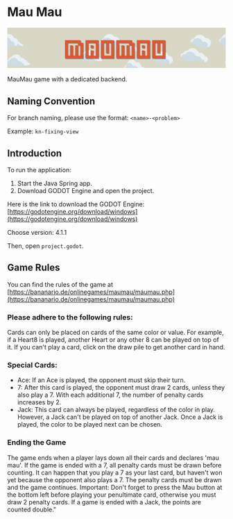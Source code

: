# Mau Mau

![Banner Image](/readme-screenshot.png)

MauMau game with a dedicated backend.

## Naming Convention

For branch naming, please use the format: `<name>-<problem>`

Example: `kn-fixing-view`

## Introduction

To run the application:

1. Start the Java Spring app.
2. Download GODOT Engine and open the project.

Here is the link to download the GODOT Engine: [https://godotengine.org/download/windows](https://godotengine.org/download/windows)

Choose version: 4.1.1

Then, open `project.godot`.

## Game Rules

You can find the rules of the game at [https://bananario.de/onlinegames/maumau/maumau.php](https://bananario.de/onlinegames/maumau/maumau.php)

### Please adhere to the following rules:

Cards can only be placed on cards of the same color or value.
For example, if a Heart8 is played, another Heart or any other 8 can be played on top of it.
If you can't play a card, click on the draw pile to get another card in hand.

### Special Cards:

- Ace: If an Ace is played, the opponent must skip their turn.
- 7: After this card is played, the opponent must draw 2 cards, unless they also play a 7. With each additional 7, the number of penalty cards increases by 2.
- Jack: This card can always be played, regardless of the color in play. However, a Jack can't be played on top of another Jack. Once a Jack is played, the color to be played next can be chosen.

### Ending the Game

The game ends when a player lays down all their cards and declares 'mau mau'.
If the game is ended with a 7, all penalty cards must be drawn before counting. It can happen that you play a 7 as your last card, but haven't won yet because the opponent also plays a 7. The penalty cards must be drawn and the game continues.
Important: Don't forget to press the Mau button at the bottom left before playing your penultimate card, otherwise you must draw 2 penalty cards. If a game is ended with a Jack, the points are counted double."
